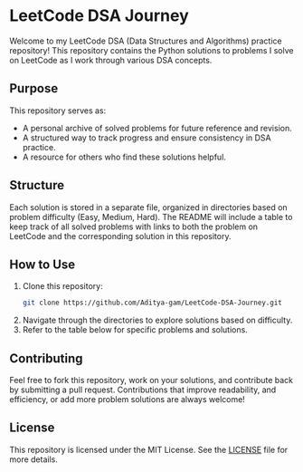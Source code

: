 # LeetCode DSA Journey

Welcome to my LeetCode DSA (Data Structures and Algorithms) practice repository! This repository contains the Python solutions to problems I solve on LeetCode as I work through various DSA concepts.

## Purpose

This repository serves as:
- A personal archive of solved problems for future reference and revision.
- A structured way to track progress and ensure consistency in DSA practice.
- A resource for others who find these solutions helpful.

## Structure

Each solution is stored in a separate file, organized in directories based on problem difficulty (Easy, Medium, Hard). The README will include a table to keep track of all solved problems with links to both the problem on LeetCode and the corresponding solution in this repository.

## How to Use

1. Clone this repository:
   ```bash
   git clone https://github.com/Aditya-gam/LeetCode-DSA-Journey.git
   ```
2. Navigate through the directories to explore solutions based on difficulty.
3. Refer to the table below for specific problems and solutions.

<!-- ## Solved Problems

| #   | Difficulty | Title                                         | Solution Link                               |
| --- | ---------- | --------------------------------------------- | ------------------------------------------- |
| 0001   | Easy       | [Two Sum](https://leetcode.com/problems/two-sum/description/) | [Solution](solutions/Easy/Two_Sum_0001.py)       |
| 0014   | Easy       | [Longest Common Prefix](https://leetcode.com/problems/longest-common-prefix/description/) | [Solution](solutions/Easy/Longest_Common_Prefix_0014.py)       |
| 0026   | Easy       | [Remove Duplicates from Sorted Array](https://leetcode.com/problems/remove-duplicates-from-sorted-array/description/) | [Solution](solutions/Easy/Remove_Duplicates_from_Sorted_Array_0026.py)       |
| 0028   | Easy       | [Find the Index of the First Occurrence in a String](https://leetcode.com/problems/find-the-index-of-the-first-occurrence-in-a-string/description/) | [Solution](solutions/Easy/Find_the_Index_of_the_First_Occurrence_in_a_String_0028.py)       |
| 0066   | Easy       | [Plus One](https://leetcode.com/problems/plus-one/description/) | [Solution](solutions/Easy/Plus_One_0066.py)       |
| 0069   | Easy       | [Sqrt(x)](https://leetcode.com/problems/sqrtx/description/) | [Solution](solutions/Easy/Sqrt(x)_0069.py)       |
| 0125   | Easy       | [Valid Palindrome](https://leetcode.com/problems/valid-palindrome/description/) | [Solution](solutions/Easy/Valid_Palindrome_0125.py)       |
| 0136   | Easy       | [Single Number](https://leetcode.com/problems/single-number/description/) | [Solution](solutions/Easy/Single_Number_0136.py)       |
| 0217   | Easy       | [Contains Duplicate](https://leetcode.com/problems/contains-duplicate/description/) | [Solution](solutions/Easy/Contains_Duplicate_0217.py)       |
| 0219   | Easy       | [Contains Duplicate II](https://leetcode.com/problems/contains-duplicate-ii/description/) | [Solution](solutions/Easy/Contains_Duplicate_II_0219.py)       |
| 0242   | Easy       | [Valid Anagram](https://leetcode.com/problems/valid-anagram/description/) | [Solution](solutions/Easy/Valid_Anagram_0242.py)       |
| 0268   | Easy       | [Missing Number](https://leetcode.com/problems/missing-number/description/) | [Solution](solutions/Easy/Missing_Number_0268.py)       |
| 0283   | Easy       | [Move Zeroes](https://leetcode.com/problems/move-zeroes/description/) | [Solution](solutions/Easy/Move_Zeroes_0283.py)       |
| 0350   | Easy       | [Intersection of Two Arrays II](https://leetcode.com/problems/intersection-of-two-arrays-ii/description/) | [Solution](solutions/Easy/Intersection_of_Two_Arrays_II_0350.py)       |
| 0628   | Easy       | [Maximum Product of Three Numbers](https://leetcode.com/problems/maximum-product-of-three-numbers/description/) | [Solution](solutions/Easy/Maximum_Product_of_Three_Numbers_0628.py)       |
| 1408   | Easy       | [String Matching in an Array](https://leetcode.com/problems/string-matching-in-an-array/description/) | [Solution](solutions/Easy/String_Matching_in_an_Array_1408.py)       |
| 1752   | Easy     | [Check if Array Is Sorted and Rotated](https://leetcode.com/problems/check-if-array-is-sorted-and-rotated/description/) | [Solution](solutions/Easy/Check_if_Array_Is_Sorted_and_Rotated_1752.py) |
| 2185   | Easy       | [Counting Words With a Given Prefix](https://leetcode.com/problems/counting-words-with-a-given-prefix/description/) | [Solution](solutions/Easy/Counting_Words_With_a_Given_Prefix_2185.py)       |
| 3042   | Easy       | [Count Prefix and Suffix Pairs I](https://leetcode.com/problems/count-prefix-and-suffix-pairs-i/description/) | [Solution](solutions/Easy/Count_Prefix_and_Suffix_Pairs_I_3042.py)       |
| 3194   | Easy       | [Minimum Average of Smallest and Largest Elements](https://leetcode.com/problems/minimum-average-of-smallest-and-largest-elements/description/) | [Solution](solutions/Easy/Minimum_Average_of_Smallest_and_Largest_Elements_3194.py)       |
| 0007   | Medium       | [Reverse Integer](https://leetcode.com/problems/reverse-integer/description/) | [Solution](solutions/Medium/Reverse_Integer_0007.py)       |
| 0049   | Medium       | [Group Anagrams](https://leetcode.com/problems/group-anagrams/description/) | [Solution](solutions/Medium/Group_Anagrams_0049.py)       |
| 0054   | Medium       | [Spiral Matrix](https://leetcode.com/problems/spiral-matrix/description/) | [Solution](solutions/Medium/Spiral_Matrix_0054.py)       |
| 0152   | Medium       | [Maximum Product Subarray](https://leetcode.com/problems/maximum-product-subarray/description/) | [Solution](solutions/Medium/Maximum_Product_Subarray_0152.py)       |
| 0189   | Medium       | [Rotate Array](https://leetcode.com/problems/rotate-array/description/) | [Solution](solutions/Medium/Rotate_Array_0189.py)       |
| 0204   | Medium       | [Count Primes](https://leetcode.com/problems/count-primes/description/) | [Solution](solutions/Medium/Count_Primes_0204.py)       |
| 0560   | Medium       | [Subarray Sum Equals K](https://leetcode.com/problems/subarray-sum-equals-k/description/) | [Solution](solutions/Medium/Subarray_Sum_Equals_K_0560.py)       |
| 0739   | Medium       | [Daily Temperatures](https://leetcode.com/problems/daily-temperatures/description/) | [Solution](solutions/Medium/Daily_Temperatures_0739.py)       |
| 0916   | Medium       | [Word Subsets](https://leetcode.com/problems/word-subsets/description/) | [Solution](solutions/Medium/Word_Subsets_0916.py)       |
| 1400   | Medium       | [Construct K Palindrome Strings](https://leetcode.com/problems/construct-k-palindrome-strings/description/) | [Solution](solutions/Medium/Construct_K_Palindrome_Strings_1400.py)       |
| 1769   | Medium       | [Minimum Number of Operations to Move All Balls to Each Box](https://leetcode.com/problems/minimum-number-of-operations-to-move-all-balls-to-each-box/description/) | [Solution](solutions/Medium/Minimum_Number_of_Operations_to_Move_All_Balls_to_Each_Box_1769.py)       |
| 2593   | Medium       | [Find Score of an Array After Marking All Elements](https://leetcode.com/problems/find-score-of-an-array-after-marking-all-elements/description/) | [Solution](solutions/Medium/Find_Score_of_an_Array_After_Marking_All_Elements_2593.py)       | -->



## Contributing

Feel free to fork this repository, work on your solutions, and contribute back by submitting a pull request. Contributions that improve readability, and efficiency, or add more problem solutions are always welcome!

## License

This repository is licensed under the MIT License. See the [LICENSE](LICENSE) file for more details.
